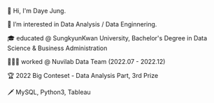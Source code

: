 👋 Hi, I'm Daye Jung. 

👀 I’m interested in Data Analysis / Data Enginnering.

🎓 educated @ SungkyunKwan University, Bachelor's Degree in Data Science & Business Administration 

👩🏻‍💻 worked @ Nuvilab Data Team (2022.07 - 2022.12)

🏆 2022 Big Conteset - Data Analysis Part, 3rd Prize

🗡️ MySQL, Python3, Tableau 
